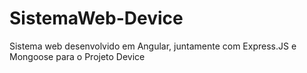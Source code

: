 # SistemaWeb-Device
Sistema web desenvolvido em Angular, juntamente com Express.JS e Mongoose para o Projeto Device
